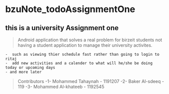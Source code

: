 # bzuNote_todoAssignmentOne
## this is a university Assignment one
>  Android application that solves a real problem for birzeit students
> not having a student application to manage their university activites.

    -  such as viewing thier schedule fast rather than going to login to ritaj
    -  add new activities and a calender to what will he/she be doing today or upcoming days 
    - and more later


> Contributors 
  -1- Mohammed Tahaynah - 1191207
  -2- Baker Al-sdeeq - 119
  -3- Mohammed Al-khateeb - 1192545
